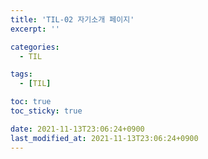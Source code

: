 ```yaml
---
title: 'TIL-02 자기소개 페이지'
excerpt: ''

categories:
  - TIL

tags:
  - [TIL]

toc: true
toc_sticky: true

date: 2021-11-13T23:06:24+0900
last_modified_at: 2021-11-13T23:06:24+0900
---
```


<br>
<br>
